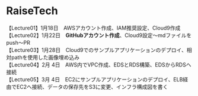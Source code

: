 # RaiseTech
【Lecture01】1月18日　AWSアカウント作成、IAM推奨設定、Cloud9作成  
【Lecture02】1月22日　**GitHubアカウント作成**、Cloud9設定～mdファイルをpush～PR  
【Lecture03】1月28日　Cloud9でのサンプルアプリケーションのデプロイ、相対pathを使用した画像埋め込み  
【Lecture04】2月 4日　AWS内でVPC作成、EDSとRDS構築、EDSからRDSへ接続  
【Lecture05】3月 4日　EC2にサンプルアプリケーションのデプロイ、ELB経由でEC2へ接続、データの保存先をS3に変更、インフラ構成図を書く